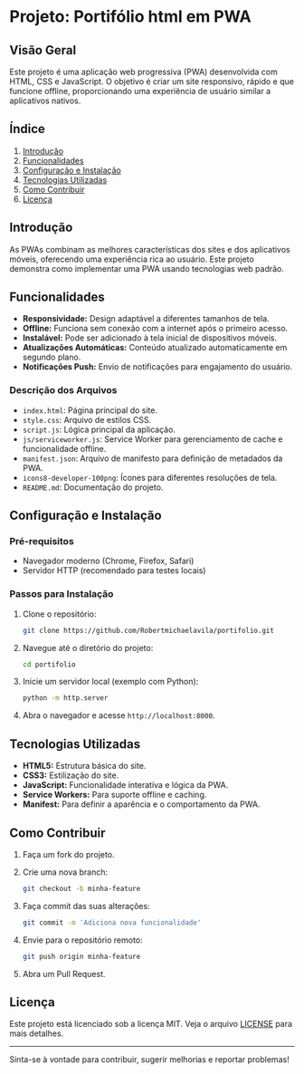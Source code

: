 # Projeto: Portifólio html em PWA

## Visão Geral

Este projeto é uma aplicação web progressiva (PWA) desenvolvida com HTML, CSS e JavaScript. O objetivo é criar um site responsivo, rápido e que funcione offline, proporcionando uma experiência de usuário similar a aplicativos nativos.

## Índice

1. [Introdução](#introdução)
2. [Funcionalidades](#funcionalidades)
3. [Configuração e Instalação](#configuração-e-instalação)
4. [Tecnologias Utilizadas](#tecnologias-utilizadas)
5. [Como Contribuir](#como-contribuir)
6. [Licença](#licença)

## Introdução

As PWAs combinam as melhores características dos sites e dos aplicativos móveis, oferecendo uma experiência rica ao usuário. Este projeto demonstra como implementar uma PWA usando tecnologias web padrão.

## Funcionalidades

- **Responsividade:** Design adaptável a diferentes tamanhos de tela.
- **Offline:** Funciona sem conexão com a internet após o primeiro acesso.
- **Instalável:** Pode ser adicionado à tela inicial de dispositivos móveis.
- **Atualizações Automáticas:** Conteúdo atualizado automaticamente em segundo plano.
- **Notificações Push:** Envio de notificações para engajamento do usuário.

### Descrição dos Arquivos

- `index.html`: Página principal do site.
- `style.css`: Arquivo de estilos CSS.
- `script.js`: Lógica principal da aplicação.
- `js/serviceworker.js`: Service Worker para gerenciamento de cache e funcionalidade offline.
- `manifest.json`: Arquivo de manifesto para definição de metadados da PWA.
- `icons8-developer-100png`: Ícones para diferentes resoluções de tela.
- `README.md`: Documentação do projeto.

## Configuração e Instalação

### Pré-requisitos

- Navegador moderno (Chrome, Firefox, Safari)
- Servidor HTTP (recomendado para testes locais)

### Passos para Instalação

1. Clone o repositório:

    ```bash
    git clone https://github.com/Robertmichaelavila/portifolio.git
    ```

2. Navegue até o diretório do projeto:

    ```bash
    cd portifolio
    ```

3. Inicie um servidor local (exemplo com Python):

    ```bash
    python -m http.server
    ```

4. Abra o navegador e acesse `http://localhost:8000`.

## Tecnologias Utilizadas

- **HTML5:** Estrutura básica do site.
- **CSS3:** Estilização do site.
- **JavaScript:** Funcionalidade interativa e lógica da PWA.
- **Service Workers:** Para suporte offline e caching.
- **Manifest:** Para definir a aparência e o comportamento da PWA.

## Como Contribuir

1. Faça um fork do projeto.
2. Crie uma nova branch:

    ```bash
    git checkout -b minha-feature
    ```

3. Faça commit das suas alterações:

    ```bash
    git commit -m 'Adiciona nova funcionalidade'
    ```

4. Envie para o repositório remoto:

    ```bash
    git push origin minha-feature
    ```

5. Abra um Pull Request.

## Licença

Este projeto está licenciado sob a licença MIT. Veja o arquivo [LICENSE](LICENSE) para mais detalhes.

---

Sinta-se à vontade para contribuir, sugerir melhorias e reportar problemas!

